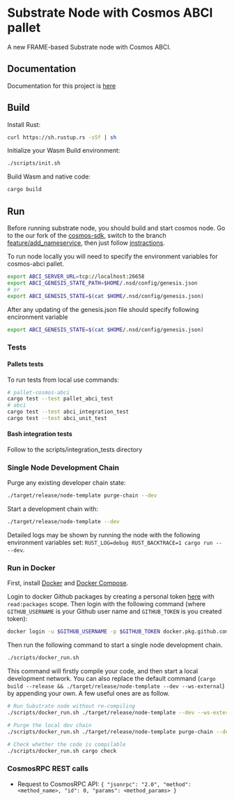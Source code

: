 # Substrate Node with Cosmos ABCI pallet

A new FRAME-based Substrate node with Cosmos ABCI.

## Documentation

Documentation for this project is [here](https://github.com/adoriasoft/polkadot-cosmos-docs)

## Build

Install Rust:

```bash
curl https://sh.rustup.rs -sSf | sh
```

Initialize your Wasm Build environment:

```bash
./scripts/init.sh
```

Build Wasm and native code:

```bash
cargo build
```

## Run

Before running substrate node, you should build and start cosmos node. Go to the our fork of the [cosmos-sdk](https://github.com/adoriasoft/cosmos-sdk/tree/master), switch to the branch [feature/add_nameservice](https://github.com/adoriasoft/cosmos-sdk/tree/feature/add_nameservice), then just follow [instractions](https://github.com/adoriasoft/cosmos-sdk/tree/feature/add_nameservice/simapp).

To run node locally you will need to specify the environment variables for cosmos-abci pallet.

```bash
export ABCI_SERVER_URL=tcp://localhost:26658
export ABCI_GENESIS_STATE_PATH=$HOME/.nsd/config/genesis.json
# or
export ABCI_GENESIS_STATE=$(cat $HOME/.nsd/config/genesis.json)
```

After any updating of the genesis.json file should specify following encironment variable

```bash
export ABCI_GENESIS_STATE=$(cat $HOME/.nsd/config/genesis.json)
```

### Tests

#### Pallets tests

To run tests from local use commands:

```sh
# pallet-cosmos-abci
cargo test --test pallet_abci_test
# abci
cargo test --test abci_integration_test
cargo test --test abci_unit_test
```

#### Bash integration tests

Follow to the scripts/integration_tests directory

### Single Node Development Chain

Purge any existing developer chain state:

```bash
./target/release/node-template purge-chain --dev
```

Start a development chain with:

```bash
./target/release/node-template --dev
```

Detailed logs may be shown by running the node with the following environment variables set: `RUST_LOG=debug RUST_BACKTRACE=1 cargo run -- --dev`.

### Run in Docker

First, install [Docker](https://docs.docker.com/get-docker/) and [Docker Compose](https://docs.docker.com/compose/install/).

Login to docker Github packages by creating a personal token [here](https://github.com/settings/tokens/new) with `read:packages` scope. Then login with the following command (where `GITHUB_USERNAME` is your Github user name and `GITHUB_TOKEN` is you created token):

```sh
docker login -u $GITHUB_USERNAME -p $GITHUB_TOKEN docker.pkg.github.com
```

Then run the following command to start a single node development chain.

```bash
./scripts/docker_run.sh
```

This command will firstly compile your code, and then start a local development network. You can also replace the default command (`cargo build --release && ./target/release/node-template --dev --ws-external`) by appending your own. A few useful ones are as follow.

```bash
# Run Substrate node without re-compiling
./scripts/docker_run.sh ./target/release/node-template --dev --ws-external

# Purge the local dev chain
./scripts/docker_run.sh ./target/release/node-template purge-chain --dev

# Check whether the code is compilable
./scripts/docker_run.sh cargo check
```

### CosmosRPC REST calls

- Request to CosmosRPC API:
  `{ "jsonrpc": "2.0", "method": <method_name>, "id": 0, "params": <method_params> }`
